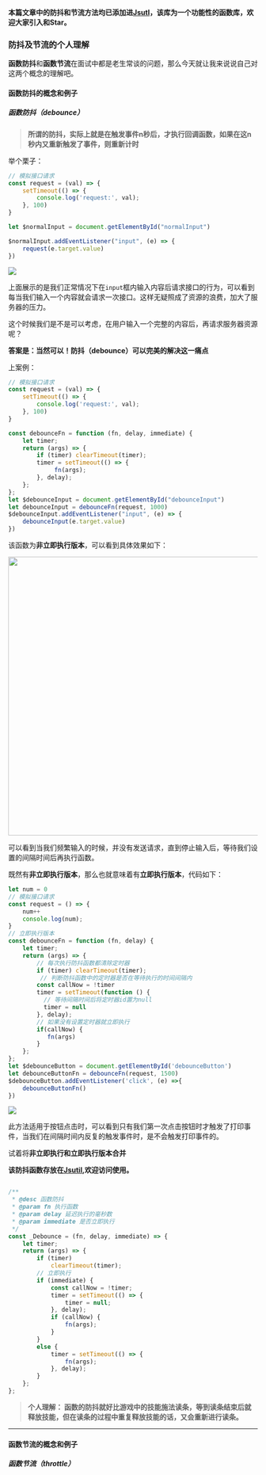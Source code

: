 **本篇文章中的防抖和节流方法均已添加进[Jsutl](http://jsutil.gykeji.com/)，该库为一个功能性的函数库，欢迎大家引入和Star。**

### 防抖及节流的个人理解

**函数防抖**和**函数节流**在面试中都是老生常谈的问题，那么今天就让我来说说自己对这两个概念的理解吧。

#### 函数防抖的概念和例子

##### **函数防抖（debounce）**

> **所谓的防抖，实际上就是在触发事件n秒后，才执行回调函数，如果在这n秒内又重新触发了事件，则重新计时**

举个栗子：

```js
// 模拟接口请求
const request = (val) => {
    setTimeout(() => {
        console.log('request:', val);
    }, 100)
}

let $normalInput = document.getElementById("normalInput")

$normalInput.addEventListener("input", (e) => {
    request(e.target.value)
})
```

![](C:\Users\14997\Pictures\normal-input.gif)

上面展示的是我们正常情况下在`input`框内输入内容后请求接口的行为，可以看到每当我们输入一个内容就会请求一次接口。这样无疑照成了资源的浪费，加大了服务器的压力。

这个时候我们是不是可以考虑，在用户输入一个完整的内容后，再请求服务器资源呢？

**答案是：当然可以！防抖（debounce）可以完美的解决这一痛点**

上案例：

```js
// 模拟接口请求
const request = (val) => {
    setTimeout(() => {
        console.log('request:', val);
    }, 100)
}

const debounceFn = function (fn, delay, immediate) {
    let timer;
    return (args) => {
        if (timer) clearTimeout(timer);
        timer = setTimeout(() => {
             fn(args);
        }, delay);
    };
};
let $debounceInput = document.getElementById("debounceInput")
let debounceInput = debounceFn(request, 1000)
$debounceInput.addEventListener("input", (e) => {
    debounceInput(e.target.value)
}) 
```

该函数为**非立即执行版本**，可以看到具体效果如下：

<img src="file:///C:/Users/14997/Pictures/noImmediateDebounce.gif" title="" alt="" width="563">

可以看到当我们频繁输入的时候，并没有发送请求，直到停止输入后，等待我们设置的间隔时间后再执行函数。

既然有**非立即执行版本**，那么也就意味着有**立即执行版本**，代码如下：

```js
let num = 0
// 模拟接口请求
const request = () => {
    num++
    console.log(num);
}
// 立即执行版本
const debounceFn = function (fn, delay) {
    let timer;
    return (args) => {
        // 每次执行防抖函数都清除定时器
        if (timer) clearTimeout(timer);
         // 判断防抖函数中的定时器是否在等待执行的时间间隔内
        const callNow = !timer
        timer = setTimeout(function () {
          // 等待间隔时间后将定时器id置为null
          timer = null
        }, delay);  
        // 如果没有设置定时器就立即执行
        if(callNow) {
           fn(args)
        }
    };
};
let $debounceButton = document.getElementById('debounceButton')
let debounceButtonFn = debounceFn(request, 1500)
$debounceButton.addEventListener('click', (e) =>{
    debounceButtonFn()
})

```

![](C:\Users\14997\Pictures\debounceButton.gif)

此方法适用于按钮点击时，可以看到只有我们第一次点击按钮时才触发了打印事件，当我们在间隔时间内反复的触发事件时，是不会触发打印事件的。

试着将**非立即执行和立即执行版本合并**

**该防抖函数存放在[Jsutil](http://jsutil.gykeji.com/),欢迎访问使用。**

```js

/**
 * @desc 函数防抖
 * @param fn 执行函数
 * @param delay 延迟执行的毫秒数
 * @param immediate 是否立即执行
 */
const _Debounce = (fn, delay, immediate) => {
    let timer;
    return (args) => {
        if (timer)
            clearTimeout(timer);
        // 立即执行
        if (immediate) {
            const callNow = !timer;
            timer = setTimeout(() => {
                timer = null;
            }, delay);
            if (callNow) {
                fn(args);
            }
        }
        else {
            timer = setTimeout(() => {
                fn(args);
            }, delay);
        }
    };
};

```

> **个人理解： 函数的防抖就好比游戏中的技能施法读条，等到读条结束后就释放技能，但在读条的过程中重复释放技能的话，又会重新进行读条。**

---

#### 函数节流的概念和例子

##### 函数节流（throttle）

